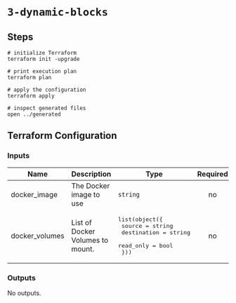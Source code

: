 # `3-dynamic-blocks`

## Steps

```shell
# initialize Terraform
terraform init -upgrade

# print execution plan
terraform plan

# apply the configuration
terraform apply

# inspect generated files
open ../generated
```

## Terraform Configuration

<!-- BEGIN_TF_DOCS -->
### Inputs

| Name | Description | Type | Required |
|------|-------------|------|:--------:|
| docker_image | The Docker image to use | `string` | no |
| docker_volumes | List of Docker Volumes to mount. | <pre>list(object({<br>    source      = string<br>    destination = string<br>    read_only   = bool<br>  }))</pre> | no |

### Outputs

No outputs.
<!-- END_TF_DOCS -->

